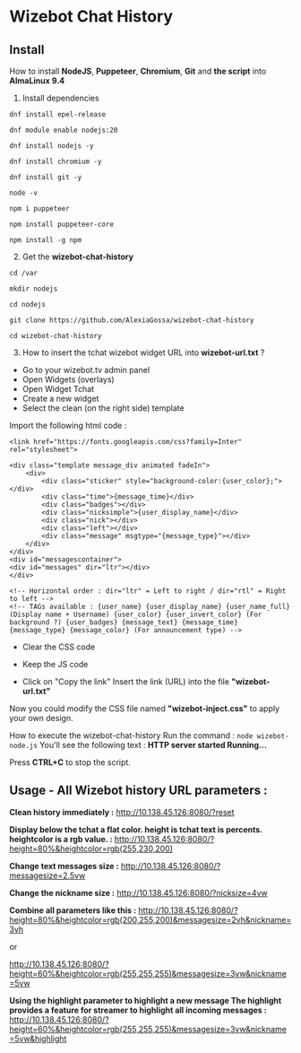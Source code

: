 # Wizebot Chat History

## Install

How to install **NodeJS**, **Puppeteer**, **Chromium**, **Git** and **the script** into **AlmaLinux 9.4**

1. Install dependencies

```
dnf install epel-release

dnf module enable nodejs:20

dnf install nodejs -y

dnf install chromium -y

dnf install git -y

node -v

npm i puppeteer

npm install puppeteer-core

npm install -g npm
```



2. Get the **wizebot-chat-history**

```
cd /var

mkdir nodejs

cd nodejs

git clone https://github.com/AlexiaGossa/wizebot-chat-history

cd wizebot-chat-history
```


3. How to insert the tchat wizebot widget URL into **wizebot-url.txt** ?
   
- Go to your wizebot.tv admin panel
- Open Widgets (overlays)
- Open Widget Tchat
- Create a new widget
- Select the clean (on the right side) template


Import the following html code :

```
<link href="https://fonts.googleapis.com/css?family=Inter" rel="stylesheet">

<div class="template message_div animated fadeIn">
    <div>
        <div class="sticker" style="background-color:{user_color};"></div>
        <div class="time">{message_time}</div>
        <div class="badges"></div>
        <div class="nicksimple">{user_display_name}</div>
        <div class="nick"></div>
        <div class="left"></div>
        <div class="message" msgtype="{message_type}"></div>
    </div>
</div>
<div id="messagescontainer">
<div id="messages" dir="ltr"></div>
</div> 

<!-- Horizontal order : dir="ltr" = Left to right / dir="rtl" = Right to left -->
<!-- TAGs available : {user_name} {user_display_name} {user_name_full} (Display name + Username) {user_color} {user_invert_color} (For background ?) {user_badges} {message_text} {message_time} {message_type} {message_color} (For announcement type) -->
```

- Clear the CSS code
- Keep the JS code

- Click on "Copy the link"
Insert the link (URL) into the file **"wizebot-url.txt"**

Now you could modify the CSS file named **"wizebot-inject.css"** to apply your own design.


How to execute the wizebot-chat-history
Run the command : `node wizebot-node.js`
You'll see the following text :
**HTTP server started
Running...**

Press **CTRL+C** to stop the script.


## Usage - All Wizebot history URL parameters :

**Clean history immediately :** http://10.138.45.126:8080/?reset

**Display below the tchat a flat color.
height is tchat text is percents.
heightcolor is a rgb value. :**
http://10.138.45.126:8080/?height=80%&heightcolor=rgb(255,230,200)

**Change text messages size :** http://10.138.45.126:8080/?messagesize=2.5vw

**Change the nickname size :** http://10.138.45.126:8080/?nicksize=4vw

**Combine all parameters like this :** http://10.138.45.126:8080/?height=80%&heightcolor=rgb(200,255,200)&messagesize=2vh&nickname=3vh

or

http://10.138.45.126:8080/?height=60%&heightcolor=rgb(255,255,255)&messagesize=3vw&nickname=5vw

**Using the highlight parameter to highlight a new message
The highlight provides a feature for streamer to highlight all incoming messages :** http://10.138.45.126:8080/?height=60%&heightcolor=rgb(255,255,255)&messagesize=3vw&nickname=5vw&highlight
